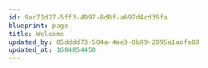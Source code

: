 ```yaml
---
id: 9ac71d27-5ff3-4997-8d0f-a697d4cd35fa
blueprint: page
title: Welcome
updated_by: 85dddd73-504a-4ae3-8b99-2095a1abfa09
updated_at: 1684854450
---
```

